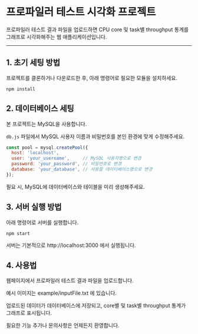 # 프로파일러 테스트 시각화 프로젝트

프로파일러 테스트 결과 파일을 업로드하면 CPU core 및 task별 throughput 통계를 그래프로 시각화해주는 웹 애플리케이션입니다.

---

## 1. 초기 세팅 방법

프로젝트를 클론하거나 다운로드한 후, 아래 명령어로 필요한 모듈을 설치하세요.

```
npm install

```

## 2. 데이터베이스 세팅

본 프로젝트는 MySQL을 사용합니다.

`db.js` 파일에서 MySQL 사용자 이름과 비밀번호를 본인 환경에 맞게 수정해주세요.

```js
const pool = mysql.createPool({
  host: 'localhost',
  user: 'your_username',     // MySQL 사용자명으로 변경
  password: 'your_password', // 비밀번호로 변경
  database: 'your_database', // 사용할 데이터베이스명으로 변경
});
```
필요 시, MySQL에 데이터베이스와 테이블을 미리 생성해주세요.


## 3. 서버 실행 방법
아래 명령어로 서버를 실행합니다.
```
npm start
```
서버는 기본적으로 http://localhost:3000 에서 실행됩니다.

## 4. 사용법
웹페이지에서 프로파일러 테스트 결과 파일을 업로드합니다.

예시 이미지는 example/inputFile.txt 에 있습니다.

업로드된 데이터가 데이터베이스에 저장되고, core별 및 task별 throughput 통계가 그래프로 표시됩니다.

필요한 기능 추가나 문의사항은 언제든지 환영합니다.
